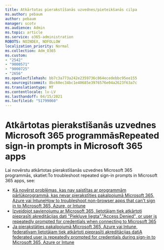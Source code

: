 ```yaml
---
title: Atkārtotas pierakstīšanās uzvednes/pieteikšanās cilpa
ms.author: pebaum
author: pebaum
manager: scotv
ms.audience: Admin
ms.topic: article
ms.service: o365-administration
ROBOTS: NOINDEX, NOFOLLOW
localization_priority: Normal
ms.collection: Adm_O365
ms.custom:
- "2542"
- "9000571"
- "9000725"
- "2656"
ms.openlocfilehash: bb7c3a773a242e2359736c864ecedebbc95ee155
ms.sourcegitcommit: 8bc60ec34bc1e40685e3976576e04a2623f63a7c
ms.translationtype: MT
ms.contentlocale: lv-LV
ms.lasthandoff: 04/15/2021
ms.locfileid: "51799060"
---
```

# <a name="repeated-sign-in-prompts-in-microsoft-365-apps"></a><span data-ttu-id="8e3aa-102">Atkārtotas pierakstīšanās uzvednes Microsoft 365 programmās</span><span class="sxs-lookup"><span data-stu-id="8e3aa-102">Repeated sign-in prompts in Microsoft 365 apps</span></span>

<span data-ttu-id="8e3aa-103">Lai novērstu atkārtotas pierakstīšanās uzvednes Microsoft 365 programmās, skatiet:</span><span class="sxs-lookup"><span data-stu-id="8e3aa-103">To troubleshoot repeated sign-in prompts in Microsoft 365 apps, see:</span></span>

- [<span data-ttu-id="8e3aa-104">Kā novērst problēmas, kas nav saistītas ar programmām pārlūkprogrammā, kas nevar pierakstīties pakalpojumā Microsoft 365, Azure vai Intune</span><span class="sxs-lookup"><span data-stu-id="8e3aa-104">How to troubleshoot non-browser apps that can't sign in to Microsoft 365, Azure, or Intune</span></span>](https://support.office.com/article/how-to-troubleshoot-non-browser-apps-that-can-t-sign-in-to-office-365-azure-or-intune-3ba1b268-66f6-462c-b0e5-070f5c2603c1)
- [<span data-ttu-id="8e3aa-105">Izveidojot savienojumu ar Microsoft 365, lietotājam tiek atkārtoti pieprasīti akreditācijas dati "Piekļuve liegta".</span><span class="sxs-lookup"><span data-stu-id="8e3aa-105">"Access Denied", or user is repeatedly prompted for credentials when connecting to Microsoft 365</span></span>](https://docs.microsoft.com/office365/troubleshoot/security/access-denied-when-connect-to-office-365)
- [<span data-ttu-id="8e3aa-106">Ja pierakstāties pakalpojumā Microsoft 365, Azure vai Intune, federatīvam lietotājam tiek atkārtoti pieprasīti akreditācijas dati</span><span class="sxs-lookup"><span data-stu-id="8e3aa-106">A federated user is repeatedly prompted for credentials during sign-in to Microsoft 365, Azure or Intune</span></span>](https://docs.microsoft.com/office365/troubleshoot/authentication/federated-user-repeatedly-prompted-for-credentials)

